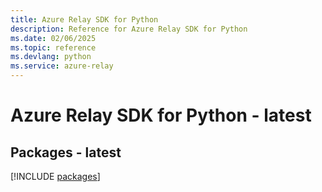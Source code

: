 ```yaml
---
title: Azure Relay SDK for Python
description: Reference for Azure Relay SDK for Python
ms.date: 02/06/2025
ms.topic: reference
ms.devlang: python
ms.service: azure-relay
---
```

# Azure Relay SDK for Python - latest
## Packages - latest
[!INCLUDE [packages](relay-index.md)]